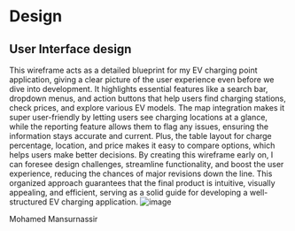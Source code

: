 # Design

## User Interface design
This wireframe acts as a detailed blueprint for my EV charging point application, giving a clear picture of the user experience even before we dive into development. It highlights essential features like a search bar, dropdown menus, and action buttons that help users find charging stations, check prices, and explore various EV models. The map integration makes it super user-friendly by letting users see charging locations at a glance, while the reporting feature allows them to flag any issues, ensuring the information stays accurate and current. Plus, the table layout for charge percentage, location, and price makes it easy to compare options, which helps users make better decisions. By creating this wireframe early on, I can foresee design challenges, streamline functionality, and boost the user experience, reducing the chances of major revisions down the line. This organized approach guarantees that the final product is intuitive, visually appealing, and efficient, serving as a solid guide for developing a well-structured EV charging application.
![image](https://github.com/user-attachments/assets/de765cb5-bcdb-4c1a-b658-c0409125f7f9)

Mohamed Mansurnassir
